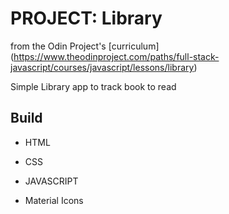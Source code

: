 # PROJECT: Library

from the Odin Project\'s [curriculum]
(https://www.theodinproject.com/paths/full-stack-javascript/courses/javascript/lessons/library)

Simple Library app to track book to read

## Build

- HTML
- CSS
- JAVASCRIPT

- Material Icons

